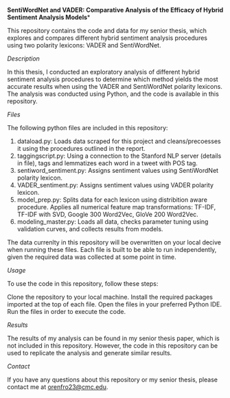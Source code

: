 **SentiWordNet and VADER: Comparative Analysis of the Efficacy of Hybrid Sentiment Analysis Models***

This repository contains the code and data for my senior thesis, which explores and compares different hybrid sentiment analysis procedures using two polarity lexicons: VADER and SentiWordNet.

*Description*

In this thesis, I conducted an exploratory analysis of different hybrid sentiment analysis procedures to determine which method yields the most accurate results when using the VADER and SentiWordNet polarity lexicons. The analysis was conducted using Python, and the code is available in this repository.

*Files*

The following python files are included in this repository:

1. dataload.py: Loads data scraped for this project and cleans/precoesses it using the procedures outlined in the report. 
2. taggingscript.py: Using a connection to the Stanford NLP server (details in file), tags and lemmatizes each word in a tweet with POS tag.
3. sentiword_sentiment.py: Assigns sentiment values using SentiWordNet polarity lexicon.
4. VADER_sentiment.py: Assigns sentiment values using VADER polarity lexicon.
5. model_prep.py: Splits data for each lexicon using distribition aware procedure. Applies all numerical feature map transformations: TF-IDF, TF-IDF with SVD, Google 300 Word2Vec, GloVe 200 Word2Vec.
6. modeling_master.py: Loads all data, checks parameter tuning using validation curves, and collects results from models. 

The data currenlty in this repository will be overwritten on your local decive when running these files. Each file is built to be able to run independently, given the required data was collected at some point in time. 

*Usage*

To use the code in this repository, follow these steps:

Clone the repository to your local machine. 
Install the required packages imported at the top of each file.
Open the files in your preferred Python IDE. 
Run the files in order to execute the code. 

*Results*

The results of my analysis can be found in my senior thesis paper, which is not included in this repository. However, the code in this repository can be used to replicate the analysis and generate similar results.

*Contact*

If you have any questions about this repository or my senior thesis, please contact me at orenfro23@cmc.edu.
